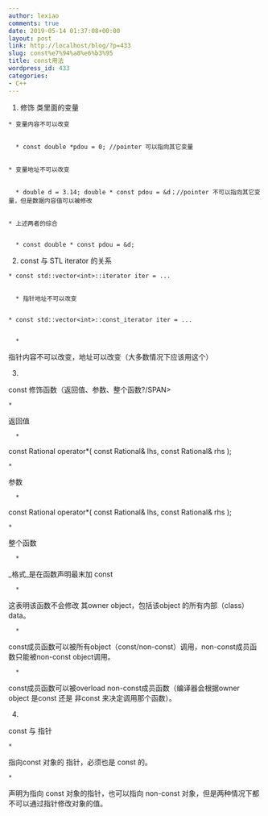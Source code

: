```yaml
---
author: lexiao
comments: true
date: 2019-05-14 01:37:08+00:00
layout: post
link: http://localhost/blog/?p=433
slug: const%e7%94%a8%e6%b3%95
title: const用法
wordpress_id: 433
categories:
- C++
---
```




  1. 修饰 类里面的变量 


    * 变量内容不可以改变 


      * const double *pdou = 0; //pointer 可以指向其它变量


    * 变量地址不可以改变 


      * double d = 3.14; double * const pdou = &d；//pointer 不可以指向其它变量，但是数据内容值可以被修改


    * 上述两者的综合 


      * const double * const pdou = &d;


  2. const 与 STL iterator 的关系 


    * const std::vector<int>::iterator iter = ... 


      * 指针地址不可以改变


    * const std::vector<int>::const_iterator iter = ... 


      * 


指针内容不可以改变，地址可以改变（大多数情况下应该用这个）



  3. 


const 修饰函数（返回值、参数、整个函数?/SPAN>




    * 


返回值




      * 


const Rational operator*( const Rational& lhs, const Rational& rhs );



    * 


参数




      * 


const Rational operator*( const Rational& lhs, const Rational& rhs );



    * 


整个函数




      * 


_格式_是在函数声明最末加 const



      * 


这表明该函数不会修改 其owner object，包括该object 的所有内部（class）data。



      * 


const成员函数可以被所有object（const/non-const）调用，non-const成员函数只能被non-const object调用。



      * 


const成员函数可以被overload non-const成员函数（编译器会根据owner object 是const 还是 非const 来决定调用那个函数）。



  4. 


const 与 指针




    * 


指向const 对象的 指针，必须也是 const 的。



    * 


声明为指向 const 对象的指针，也可以指向 non-const 对象，但是两种情况下都不可以通过指针修改对象的值。



